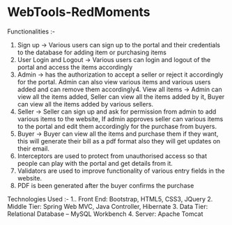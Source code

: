 # WebTools-RedMoments

Functionalities :-
1. Sign up -> Various users can sign up to the portal and their credentials to 
the database for adding item or purchasing items
2. User Login and Logout -> Various users can login and logout of the portal 
and access the items accordingly
3. Admin -> has the authorization to accept a seller or reject it accordingly 
for the portal. Admin can also view various items and various users 
added and can remove them accordingly4. View all items -> Admin can view all the items added, Seller can view all 
the items added by it, Buyer can view all the items added by various 
sellers.
5. Seller -> Seller can sign up and ask for permission from admin to add 
various items to the website, If admin approves seller can various items 
to the portal and edit them accordingly for the purchase from buyers.
6. Buyer -> Buyer can view all the items and purchase them if they want, 
this will generate their bill as a pdf format also they will get updates on 
their email.
7. Interceptors are used to protect from unauthorised access so that
people can play with the portal and get details from it.
8. Validators are used to improve functionality of various entry fields in the 
website.
9. PDF is been generated after the buyer confirms the purchase

Technologies Used :-
1.. Front End: Bootstrap, HTML5, CSS3, JQuery
2. Middle Tier: Spring Web MVC, Java Controller, Hibernate
3. Data Tier: Relational Database – MySQL Workbench
4. Server: Apache Tomcat
